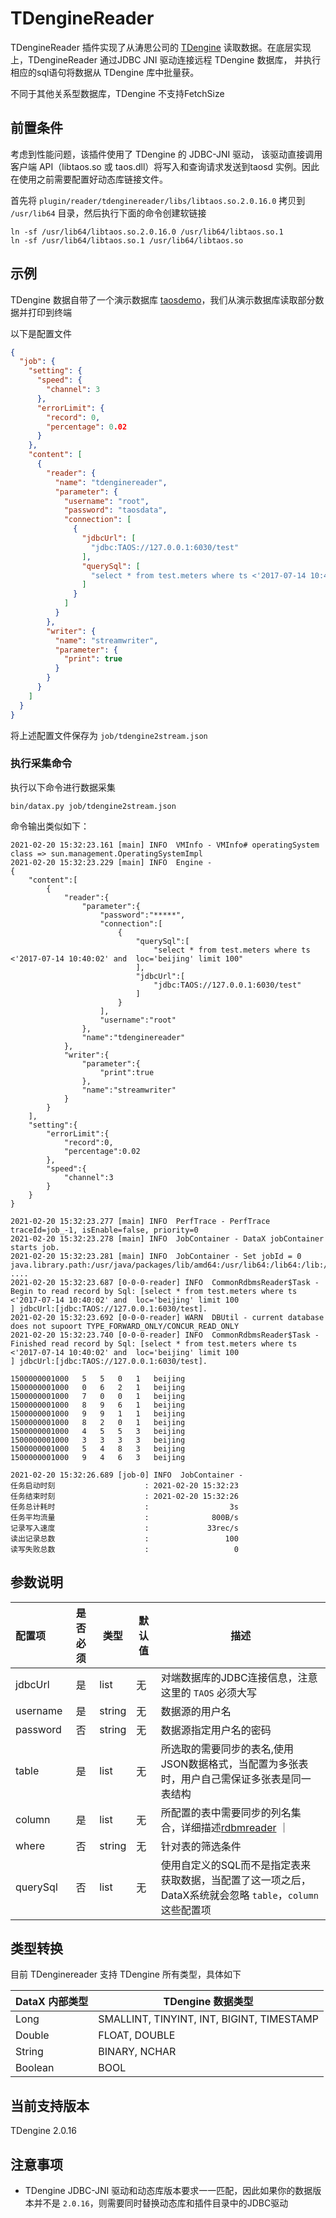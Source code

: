 # TDengineReader 

TDengineReader 插件实现了从涛思公司的 [TDengine](https://www.taosdata.com/cn/) 读取数据。在底层实现上，TDengineReader 通过JDBC JNI 驱动连接远程 TDengine 数据库，
并执行相应的sql语句将数据从 TDengine 库中批量获。

不同于其他关系型数据库，TDengine 不支持FetchSize

## 前置条件

考虑到性能问题，该插件使用了 TDengine 的 JDBC-JNI 驱动， 该驱动直接调用客户端 API（libtaos.so 或 taos.dll）将写入和查询请求发送到taosd 实例。因此在使用之前需要配置好动态库链接文件。

首先将 `plugin/reader/tdenginereader/libs/libtaos.so.2.0.16.0` 拷贝到 `/usr/lib64` 目录，然后执行下面的命令创建软链接

```shell
ln -sf /usr/lib64/libtaos.so.2.0.16.0 /usr/lib64/libtaos.so.1
ln -sf /usr/lib64/libtaos.so.1 /usr/lib64/libtaos.so
```

## 示例

TDengine 数据自带了一个演示数据库 [taosdemo](https://www.taosdata.com/cn/getting-started/)，我们从演示数据库读取部分数据并打印到终端

以下是配置文件

```json
{
  "job": {
    "setting": {
      "speed": {
        "channel": 3
      },
      "errorLimit": {
        "record": 0,
        "percentage": 0.02
      }
    },
    "content": [
      {
        "reader": {
          "name": "tdenginereader",
          "parameter": {
            "username": "root",
            "password": "taosdata",
            "connection": [
              {
                "jdbcUrl": [
                  "jdbc:TAOS://127.0.0.1:6030/test"
                ],
                "querySql": [
                  "select * from test.meters where ts <'2017-07-14 10:40:02' and  loc='beijing' limit 10"
                ]
              }
            ]
          }
        },
        "writer": {
          "name": "streamwriter",
          "parameter": {
            "print": true
          }
        }
      }
    ]
  }
}
```

将上述配置文件保存为   `job/tdengine2stream.json`

### 执行采集命令

执行以下命令进行数据采集

```shell
bin/datax.py job/tdengine2stream.json
```

命令输出类似如下：

```
2021-02-20 15:32:23.161 [main] INFO  VMInfo - VMInfo# operatingSystem class => sun.management.OperatingSystemImpl
2021-02-20 15:32:23.229 [main] INFO  Engine -
{
	"content":[
		{
			"reader":{
				"parameter":{
					"password":"*****",
					"connection":[
						{
							"querySql":[
								"select * from test.meters where ts <'2017-07-14 10:40:02' and  loc='beijing' limit 100"
							],
							"jdbcUrl":[
								"jdbc:TAOS://127.0.0.1:6030/test"
							]
						}
					],
					"username":"root"
				},
				"name":"tdenginereader"
			},
			"writer":{
				"parameter":{
					"print":true
				},
				"name":"streamwriter"
			}
		}
	],
	"setting":{
		"errorLimit":{
			"record":0,
			"percentage":0.02
		},
		"speed":{
			"channel":3
		}
	}
}

2021-02-20 15:32:23.277 [main] INFO  PerfTrace - PerfTrace traceId=job_-1, isEnable=false, priority=0
2021-02-20 15:32:23.278 [main] INFO  JobContainer - DataX jobContainer starts job.
2021-02-20 15:32:23.281 [main] INFO  JobContainer - Set jobId = 0
java.library.path:/usr/java/packages/lib/amd64:/usr/lib64:/lib64:/lib:/usr/lib
....
2021-02-20 15:32:23.687 [0-0-0-reader] INFO  CommonRdbmsReader$Task - Begin to read record by Sql: [select * from test.meters where ts <'2017-07-14 10:40:02' and  loc='beijing' limit 100
] jdbcUrl:[jdbc:TAOS://127.0.0.1:6030/test].
2021-02-20 15:32:23.692 [0-0-0-reader] WARN  DBUtil - current database does not supoort TYPE_FORWARD_ONLY/CONCUR_READ_ONLY
2021-02-20 15:32:23.740 [0-0-0-reader] INFO  CommonRdbmsReader$Task - Finished read record by Sql: [select * from test.meters where ts <'2017-07-14 10:40:02' and  loc='beijing' limit 100
] jdbcUrl:[jdbc:TAOS://127.0.0.1:6030/test].

1500000001000	5	5	0	1	beijing
1500000001000	0	6	2	1	beijing
1500000001000	7	0	0	1	beijing
1500000001000	8	9	6	1	beijing
1500000001000	9	9	1	1	beijing
1500000001000	8	2	0	1	beijing
1500000001000	4	5	5	3	beijing
1500000001000	3	3	3	3	beijing
1500000001000	5	4	8	3	beijing
1500000001000	9	4	6	3	beijing

2021-02-20 15:32:26.689 [job-0] INFO  JobContainer -
任务启动时刻                    : 2021-02-20 15:32:23
任务结束时刻                    : 2021-02-20 15:32:26
任务总计耗时                    :                  3s
任务平均流量                    :              800B/s
记录写入速度                    :             33rec/s
读出记录总数                    :                 100
读写失败总数                    :                   0
```

## 参数说明

| 配置项          | 是否必须 | 类型       | 默认值 |         描述   |
| :-------------- | :------: | ------ |------------- |--------------|
| jdbcUrl         |    是    | list | 无     | 对端数据库的JDBC连接信息，注意这里的 `TAOS` 必须大写 |
| username        |    是    | string | 无     | 数据源的用户名 |
| password        |    否    | string | 无     | 数据源指定用户名的密码 |
| table           |    是    | list | 无     | 所选取的需要同步的表名,使用JSON数据格式，当配置为多张表时，用户自己需保证多张表是同一表结构 |
| column          |    是    | list | 无     |  所配置的表中需要同步的列名集合，详细描述[rdbmreader](rdbmsreader.md) ｜
| where           |    否    | string | 无     | 针对表的筛选条件 |
| querySql        |    否    | list | 无     | 使用自定义的SQL而不是指定表来获取数据，当配置了这一项之后，DataX系统就会忽略 `table`，`column`这些配置项 |


## 类型转换

目前 TDenginereader 支持 TDengine 所有类型，具体如下

| DataX 内部类型| TDengine 数据类型    |
| -------- | -----  |
| Long     | SMALLINT, TINYINT, INT, BIGINT, TIMESTAMP |
| Double   | FLOAT, DOUBLE|
| String   |  BINARY, NCHAR |
| Boolean  | BOOL   |

## 当前支持版本

TDengine 2.0.16

## 注意事项

- TDengine JDBC-JNI 驱动和动态库版本要求一一匹配，因此如果你的数据版本并不是 `2.0.16`，则需要同时替换动态库和插件目录中的JDBC驱动

